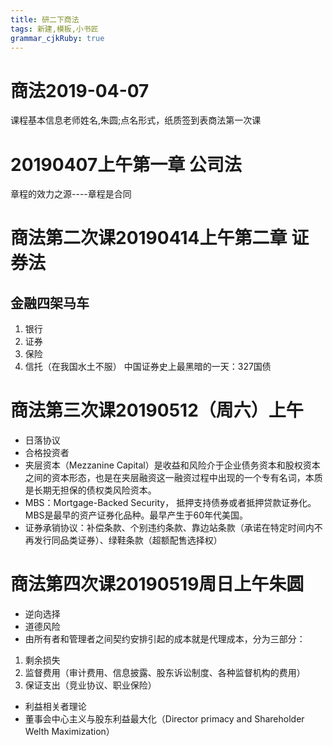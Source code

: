 ```yaml
---
title: 研二下商法
tags: 新建,模板,小书匠
grammar_cjkRuby: true
---
```


# 商法2019-04-07
课程基本信息老师姓名,朱圆;点名形式，纸质签到表商法第一次课
# 20190407上午第一章 公司法
章程的效力之源----章程是合同

# 商法第二次课20190414上午第二章 证券法
## 金融四架马车
1. 银行
2. 证券
3. 保险
4. 信托（在我国水土不服）
中国证券史上最黑暗的一天：327国债

# 商法第三次课20190512（周六）上午
- 日落协议
- 合格投资者
- 夹层资本（Mezzanine Capital）是收益和风险介于企业债务资本和股权资本之间的资本形态，也是在夹层融资这一融资过程中出现的一个专有名词，本质是长期无担保的债权类风险资本。
- MBS：Mortgage-Backed Security， 抵押支持债券或者抵押贷款证券化。MBS是最早的资产证券化品种。最早产生于60年代美国。
- 证券承销协议：补偿条款、个别违约条款、靠边站条款（承诺在特定时间内不再发行同品类证券）、绿鞋条款（超额配售选择权）
# 商法第四次课20190519周日上午朱圆
- 逆向选择
- 道德风险
- 由所有者和管理者之间契约安排引起的成本就是代理成本，分为三部分：
1. 剩余损失
2. 监督费用（审计费用、信息披露、股东诉讼制度、各种监督机构的费用）
3. 保证支出（竞业协议、职业保险）
- 利益相关者理论
- 董事会中心主义与股东利益最大化（Director primacy and Shareholder Welth Maximization）